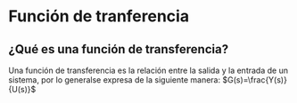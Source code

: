 # Función de tranferencia 

## ¿Qué es una función de transferencia?
Una función de transferencia es la relación entre la salida y la entrada de un sistema, por lo generalse expresa de la siguiente manera:
$G(s)=\frac{Y(s)}{U(s)}$

